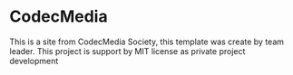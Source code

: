 # CodecMedia
This is a site from CodecMedia Society, this template was create by team leader. This project is support by MIT license as private project development
